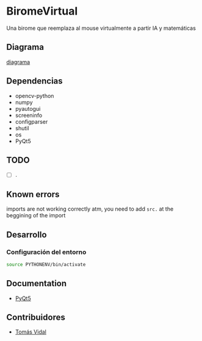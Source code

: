 # BiromeVirtual
Una birome que reemplaza al mouse virtualmente a partir IA y matemáticas

## Diagrama
[diagrama](./basic_diagram.png)

## Dependencias
- opencv-python
- numpy
- pyautogui
- screeninfo
- configparser
- shutil
- os
- PyQt5

## TODO
- [ ] .

## Known errors
imports are not working correctly atm, you need to add ```src.``` at the beggining of the import

## Desarrollo
### Configuración del entorno
```bash
source PYTHONENV/bin/activate
```

## Documentation
- [PyQt5](https://www.riverbankcomputing.com/static/Docs/PyQt5/)

## Contribuidores
- [Tomás Vidal](https://github.com/TomiVidal99)
